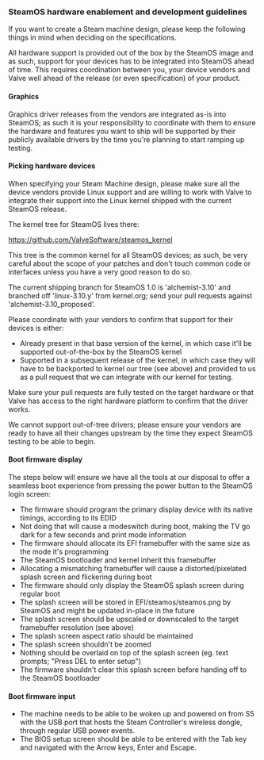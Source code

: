 ### SteamOS hardware enablement and development guidelines

If you want to create a Steam machine design, please keep the following things in mind when deciding on the specifications.

All hardware support is provided out of the box by the SteamOS image and as such, support for your devices has to be integrated into SteamOS ahead of time. This requires coordination between you, your device vendors and Valve well ahead of the release (or even specification) of your product.

#### Graphics

Graphics driver releases from the vendors are integrated as-is into SteamOS; as such it is your responsibility to coordinate with them to ensure the hardware and features you want to ship will be supported by their publicly available drivers by the time you're planning to start ramping up testing.

#### Picking hardware devices

When specifying your Steam Machine design, please make sure all the device vendors provide Linux support and are willing to work with Valve to integrate their support into the Linux kernel shipped with the current SteamOS release.

The kernel tree for SteamOS lives there:

https://github.com/ValveSoftware/steamos_kernel

This tree is the common kernel for all SteamOS devices; as such, be very careful about the scope of your patches and don't touch common code or interfaces unless you have a very good reason to do so.

The current shipping branch for SteamOS 1.0 is 'alchemist-3.10' and branched off 'linux-3.10.y' from kernel.org; send your pull requests against 'alchemist-3.10_proposed'.

Please coordinate with your vendors to confirm that support for their devices is either:
* Already present in that base version of the kernel, in which case it'll be supported out-of-the-box by the SteamOS kernel
* Supported in a subsequent release of the kernel, in which case they will have to be backported to kernel our tree (see above) and provided to us as a pull request that we can integrate with our kernel for testing.

Make sure your pull requests are fully tested on the target hardware or that Valve has access to the right hardware platform to confirm that the driver works.

We cannot support out-of-tree drivers; please ensure your vendors are ready to have all their changes upstream by the time they expect SteamOS testing to be able to begin.

#### Boot firmware display

The steps below will ensure we have all the tools at our disposal to offer a seamless boot experience from pressing the power button to the SteamOS login screen:

* The firmware should program the primary display device with its native timings, according to its EDID
 * Not doing that will cause a modeswitch during boot, making the TV go dark for a few seconds and print mode information
* The firmware should allocate its EFI framebuffer with the same size as the mode it's programming
 * The SteamOS bootloader and kernel inherit this framebuffer
 * Allocating a mismatching framebuffer will cause a distorted/pixelated splash screen and flickering during boot
* The firmware should only display the SteamOS splash screen during regular boot
 * The splash screen will be stored in EFI/steamos/steamos.png by SteamOS and might be updated in-place in the future
 * The splash screen should be upscaled or downscaled to the target framebuffer resolution (see above)
 * The splash screen aspect ratio should be maintained
 * The splash screen shouldn't be zoomed
 * Nothing should be overlaid on top of the splash screen (eg. text prompts; "Press DEL to enter setup")
 * The firmware shouldn't clear this splash screen before handing off to the SteamOS bootloader

#### Boot firmware input

* The machine needs to be able to be woken up and powered on from S5 with the USB port that hosts the Steam Controller's wireless dongle, through regular USB power events.
* The BIOS setup screen should be able to be entered with the Tab key and navigated with the Arrow keys, Enter and Escape.
